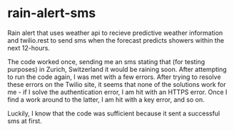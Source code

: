 # rain-alert-sms

Rain alert that uses weather api to recieve predictive weather information and twilio.rest to send sms when the forecast predicts showers within the next 12-hours.

The code worked once, sending me an sms stating that (for testing purposes) in Zurich, Switzerland it would be raining soon. After attempting to run the code again, I was met with a few errors. After trying to resolve these errors on the Twilio site, it seems that none of the solutions work for me - if I solve the authentication error, I am hit with an HTTPS error. Once I find a work around to the latter, I am hit with a key error, and so on. 

Luckily, I know that the code was sufficient because it sent a successful sms at first.
